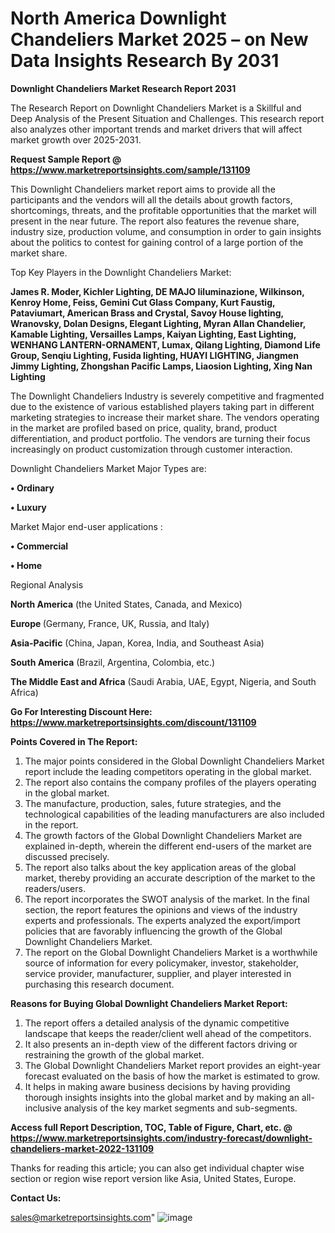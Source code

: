 # North America Downlight Chandeliers Market 2025 – on New Data Insights Research By 2031

<strong>Downlight Chandeliers Market Research Report 2031</strong>

The Research Report on Downlight Chandeliers Market is a Skillful and Deep Analysis of the Present Situation and Challenges. This research report also analyzes other important trends and market drivers that will affect market growth over 2025-2031.

<strong>Request Sample Report @ <a href=https://www.marketreportsinsights.com/sample/131109>https://www.marketreportsinsights.com/sample/131109</a></strong>

This Downlight Chandeliers market report aims to provide all the participants and the vendors will all the details about growth factors, shortcomings, threats, and the profitable opportunities that the market will present in the near future. The report also features the revenue share, industry size, production volume, and consumption in order to gain insights about the politics to contest for gaining control of a large portion of the market share.

Top Key Players in the Downlight Chandeliers Market:

<strong>James R. Moder, Kichler Lighting, DE MAJO Iiluminazione, Wilkinson, Kenroy Home, Feiss, Gemini Cut Glass Company, Kurt Faustig, Pataviumart, American Brass and Crystal, Savoy House lighting, Wranovsky, Dolan Designs, Elegant Lighting, Myran Allan Chandelier, Kamable Lighting, Versailles Lamps, Kaiyan Lighting, East Lighting, WENHANG LANTERN-ORNAMENT, Lumax, Qilang Lighting, Diamond Life Group, Senqiu Lighting, Fusida lighting, HUAYI LIGHTING, Jiangmen Jimmy Lighting, Zhongshan Pacific Lamps, Liaosion Lighting, Xing Nan Lighting</strong>

The Downlight Chandeliers Industry is severely competitive and fragmented due to the existence of various established players taking part in different marketing strategies to increase their market share. The vendors operating in the market are profiled based on price, quality, brand, product differentiation, and product portfolio. The vendors are turning their focus increasingly on product customization through customer interaction.

Downlight Chandeliers Market Major Types are:

<strong>• Ordinary

• Luxury</strong>

Market Major end-user applications :

<strong>• Commercial

• Home</strong>

Regional Analysis

</u><strong><b>North America</b></strong> (the United States, Canada, and Mexico)

<strong><b>Europe </b></strong>(Germany, France, UK, Russia, and Italy)

<strong><b>Asia-Pacific</b></strong> (China, Japan, Korea, India, and Southeast Asia)

<strong><b>South America</b></strong> (Brazil, Argentina, Colombia, etc.)

<strong><b>The Middle East and Africa</b></strong> (Saudi Arabia, UAE, Egypt, Nigeria, and South Africa)

<strong>Go For Interesting Discount Here: <a href=https://www.marketreportsinsights.com/discount/131109>https://www.marketreportsinsights.com/discount/131109</a></strong>

<strong>Points Covered in The Report:</strong>
<ol>
  <li>The major points considered in the Global Downlight Chandeliers Market report include the leading competitors operating in the global market.</li>
  <li>The report also contains the company profiles of the players operating in the global market.</li>
  <li>The manufacture, production, sales, future strategies, and the technological capabilities of the leading manufacturers are also included in the report.</li>
  <li>The growth factors of the Global Downlight Chandeliers Market are explained in-depth, wherein the different end-users of the market are discussed precisely.</li>
  <li>The report also talks about the key application areas of the global market, thereby providing an accurate description of the market to the readers/users.</li>
  <li>The report incorporates the SWOT analysis of the market. In the final section, the report features the opinions and views of the industry experts and professionals. The experts analyzed the export/import policies that are favorably influencing the growth of the Global Downlight Chandeliers Market.</li>
  <li>The report on the Global Downlight Chandeliers Market is a worthwhile source of information for every policymaker, investor, stakeholder, service provider, manufacturer, supplier, and player interested in purchasing this research document.</li>
</ol>
<strong>Reasons for Buying Global Downlight Chandeliers Market Report:</strong>

<ol>
  <li>The report offers a detailed analysis of the dynamic competitive landscape that keeps the reader/client well ahead of the competitors.</li>
  <li>It also presents an in-depth view of the different factors driving or restraining the growth of the global market.</li>
  <li>The Global Downlight Chandeliers Market report provides an eight-year forecast evaluated on the basis of how the market is estimated to grow.</li>
  <li>It helps in making aware business decisions by having providing thorough insights insights into the global market and by making an all-inclusive analysis of the key market segments and sub-segments.</li>
</ol>
<strong>Access full Report Description, TOC, Table of Figure, Chart, etc. @ <a href=https://www.marketreportsinsights.com/industry-forecast/downlight-chandeliers-market-2022-131109>https://www.marketreportsinsights.com/industry-forecast/downlight-chandeliers-market-2022-131109</a></strong>


Thanks for reading this article; you can also get individual chapter wise section or region wise report version like Asia, United States, Europe.

<strong>Contact Us:</strong>

sales@marketreportsinsights.com"
![image](https://github.com/user-attachments/assets/9cb3b93b-77f9-4201-a580-195f80f2165f)
